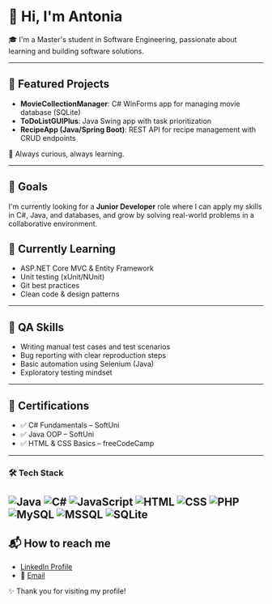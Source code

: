 # 👋 Hi, I'm Antonia

🎓 I'm a Master's student in Software Engineering, passionate about learning and building software solutions.

---

## 🔧 Featured Projects

- **MovieCollectionManager**: C# WinForms app for managing movie database (SQLite)
- **ToDoListGUIPlus**: Java Swing app with task prioritization
- **RecipeApp (Java/Spring Boot)**: REST API for recipe management with CRUD endpoints

🧠 Always curious, always learning.

---

## 🎯 Goals

I'm currently looking for a **Junior Developer** role where I can apply my skills in C#, Java, and databases, and grow by solving real-world problems in a collaborative environment.



## 🧠 Currently Learning

- ASP.NET Core MVC & Entity Framework
- Unit testing (xUnit/NUnit)
- Git best practices
- Clean code & design patterns

---

## 🧪 QA Skills

- Writing manual test cases and test scenarios
- Bug reporting with clear reproduction steps
- Basic automation using Selenium (Java)
- Exploratory testing mindset

---

## 📘 Certifications

- ✅ C# Fundamentals – SoftUni
- ✅ Java OOP – SoftUni
- ✅ HTML & CSS Basics – freeCodeCamp

---

### 🛠️ Tech Stack
![Java](https://img.shields.io/badge/Java-007396?style=flat&logo=java)
![C#](https://img.shields.io/badge/CSharp-239120?style=flat&logo=c-sharp)
![JavaScript](https://img.shields.io/badge/JavaScript-F7DF1E?style=flat&logo=javascript)
![HTML](https://img.shields.io/badge/HTML5-E34F26?style=flat&logo=html5)
![CSS](https://img.shields.io/badge/CSS3-1572B6?style=flat&logo=css3)
![PHP](https://img.shields.io/badge/PHP-777BB4?style=flat&logo=php)
![MySQL](https://img.shields.io/badge/-MySQL-4479A1?style=flat-square&logo=mysql&logoColor=white)
![MSSQL](https://img.shields.io/badge/-MS%20SQL%20Server-CC2927?style=flat-square&logo=microsoft-sql-server&logoColor=white)
![SQLite](https://img.shields.io/badge/-SQLite-003B57?style=flat-square&logo=sqlite&logoColor=white)
---

## 📬 How to reach me

- [LinkedIn Profile](https://www.linkedin.com/in/antonia-ivanova-a57561373//)
- 📧 [Email](mailto:antoniqmml@mail.bg)

✨ Thank you for visiting my profile!
